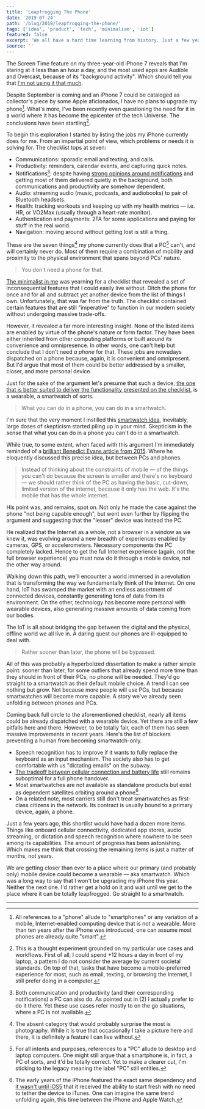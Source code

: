 ```yaml
---
title: 'Leapfrogging The Phone'
date: '2019-07-24'
path: '/blog/2019/leapfrogging-the-phone/'
tags: ['idea', 'product', 'tech', 'minimalism', 'iot']
featured: false
excerpt: 'We all have a hard time learning from history. Just a few years ago, a phone was considered not capable enough to ever replace a PC. Time has proven all of us wrong. Smartwatches are already walking down the exact same path. Yet we seem to have forgotten.'
source: ''
---
```


The Screen Time feature on my three-year-old iPhone 7 reveals that I'm staring at it less than an hour a day, and the most used apps are Audible and Overcast, because of its "background activity". Which should tell you that [I'm not using it that much](/blog/2018/idle-time).

Despite September is coming and an iPhone 7 could be cataloged as collector's piece by some Apple aficionados, I have no plans to upgrade my phone[^1]. What's more, I've been recently even questioning the need for it in a world where it has become the epicenter of the tech Universe. The conclusions have been startling[^2].

To begin this exploration I started by listing the jobs my iPhone currently does for me. From an impartial point of view, which problems or needs it is solving for. The checklist tops at seven:

- Communications: sporadic email and texting, and calls.
- Productivity: reminders, calendar events, and capturing quick notes.
- Notifications[^3]: despite having [strong opinions around notifications](/blog/2019/attention-deprived) and getting most of them delivered quietly in the background, both communications and productivity are somehow dependent.
- Audio: streaming audio (music, podcasts, and audiobooks) to pair of Bluetooth headsets.
- Health: tracking workouts and keeping up with my health metrics — i.e. HR, or VO2Max (usually through a heart-rate monitor).
- Authentication and payments: 2FA for some applications and paying for stuff in the real world.
- Navigation: moving around without getting lost is still a thing.

These are the seven things[^4] my phone currently does that a PC[^5] can't, and will certainly never do. Most of them require a combination of mobility and proximity to the physical environment that spans beyond PCs' nature.

> You don't need a phone for that.

[The minimalist in me](/tags/minimalism) was yearning for a checklist that revealed a set of inconsequential features that I could easily live without. Ditch the phone for once and for all and subtract yet another device from the list of things I own. Unfortunately, that was far from the truth. The checklist contained certain features that are still "imperative" to function in our modern society without undergoing massive trade-offs.

However, it revealed a far more interesting insight. None of the listed items are enabled by virtue of the phone's nature or form factor. They have been either inherited from other computing platforms or built around its convenience and omnipresence. In other words, one can't help but conclude that I don't need _a phone_ for that. These jobs are nowadays dispatched on a phone because, again, it is convenient and omnipresent. But I'd argue that most of them could be better addressed by a smaller, closer, and more personal device.

Just for the sake of the argument let's presume that such a device, [the one that is better suited to deliver the functionality presented on the checklist](/blog/2014/the-ultimate-device), is a wearable, a smartwatch of sorts.

> What you can do in a phone, you can do in a smartwatch.

I'm sure that the very moment I instilled this [smartwatch idea](/blog/2014/the-smartwatch), inevitably, large doses of skepticism started piling up in your mind. Skepticism in the sense that what you can do in a phone you can't do in a smartwatch.

While true, to some extent, when faced with this argument I'm immediately reminded of a [brilliant Benedict Evans article from 2015](https://www.ben-evans.com/benedictevans/2015/5/14/mobile-first). Where he eloquently discussed this precise idea, but between PCs and phones.

> Instead of thinking about the constraints of mobile — of the things you can't do because the screen is smaller and there's no keyboard — we should rather think of the PC as having the basic, cut-down, limited version of the internet, because it only has the web. It's the mobile that has the whole internet.

His point was, and remains, spot on. Not only he made the case against the phone "not being capable enough", but went even further by flipping the argument and suggesting that the "lesser" device was instead the PC.

He realized that the Internet as a whole, not a browser in a window as we knew it, was evolving around a new breadth of experiences enabled by cameras, GPS, or accelerometers. Necessary components the PC completely lacked. Hence to get the full Internet experience (again, not the full browser experience) you must now do it through a mobile device, not the other way around.

Walking down this path, we'll encounter a world immersed in a revolution that is transforming the way we fundamentally think of the Internet. On one hand, IoT has swamped the market with an endless assortment of connected devices, constantly generating tons of data from its environment. On the other, technology has become more personal with wearable devices, also generating massive amounts of data coming from our bodies.

The IoT is all about bridging the gap between the digital and the physical, offline world we all live in. A daring quest our phones are ill-equipped to deal with.

> Rather sooner than later, the phone will be bypassed.

All of this was probably a hyperbolized dissertation to make a rather simple point: sooner than later, for some outliers that already spend more time than they should in front of their PCs, no phone will be needed. They'd go straight to a smartwatch as their default mobile choice. A trend I can see nothing but grow. Not because more people will use PCs, but because smartwatches will become more capable. A story we've already seen unfolding between phones and PCs.

Coming back full circle to the aforementioned checklist, nearly all items could be already dispatched with a wearable device. Yet there are still a few pitfalls here and there. However, to be totally fair, each of them has seen massive improvements in recent years. Here's the list of blockers preventing a human from becoming smartwatch-only.

- Speech recognition has to improve if it wants to fully replace the keyboard as an input mechanism. The society also has to get comfortable with us "dictating emails" on the subway.
- [The tradeoff between cellular connection and battery life](/blog/2016/detachment-apple-watch) still remains suboptimal for a full phone handover.
- Most smartwatches are not available as standalone products but exist as dependent satellites orbiting around a phone[^6].
- On a related note, most carriers still don't treat smartwatches as first-class citizens in the network. Its contract is usually bound to a primary device, again, a phone.

Just a few years ago, this shortlist would have had a dozen more items. Things like onboard cellular connectivity, dedicated app stores, audio streaming, or dictation and speech recognition where nowhere to be seen among its capabilities. The amount of progress has been astonishing. Which makes me think that crossing the remaining items is just a matter of months, not years.

We are getting closer than ever to a place where our primary (and probably only) mobile device could become a wearable — aka smartwatch. Which was a long way to say that I won't be upgrading my iPhone this year. Neither the next one. I'd rather get a hold on it and wait until we get to the place where it can be totally leapfrogged. Go straight to a smartwatch.

---

[^1]: All references to a "phone" allude to "smartphones" or any variation of a mobile, Internet-enabled computing device that is not a wearable. More than ten years after the iPhone was introduced, one can assume most phones are already quite "smart".
[^2]: This is a thought experiment grounded on my particular use cases and workflows. First of all, I could spend +12 hours a day in front of my laptop, a pattern I do not consider the average by current societal standards. On top of that, tasks that have become a mobile-preferred experience for most, such as email, texting, or browsing the Internet, I still prefer doing in a computer.
[^3]: Both communication and productivity (and their corresponding notifications) a PC can also do. As pointed out in (2) I actually prefer to do it there. Yet these use cases refer mostly to on the go situations, where a PC is not available.
[^4]: The absent category that would probably surprise the most is photography. While it is true that occasionally I take a picture here and there, it is definitely a feature I can live without.
[^5]: For all intents and purposes, references to a "PC" allude to desktop and laptop computers. One might still argue that a smartphone is, in fact, a PC of sorts, and it'd be totally correct. Yet to make a clearer cut, I'm sticking to the legacy meaning the label "PC" still entitles.
[^6]: The early years of the iPhone featured the exact same dependency and [it wasn't until iOS5](https://en.wikipedia.org/wiki/IOS_version_history#iOS_5) that it received the ability to start fresh with no need to tether the device to iTunes. One can imagine the same trend unfolding again, this time between the iPhone and Apple Watch.
